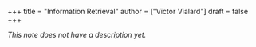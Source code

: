 +++
title = "Information Retrieval"
author = ["Victor Vialard"]
draft = false
+++

_This note does not have a description yet._


